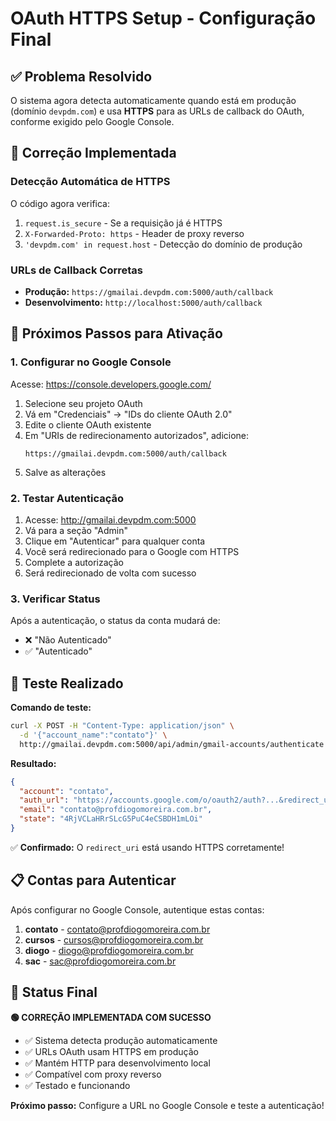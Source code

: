 # OAuth HTTPS Setup - Configuração Final

## ✅ Problema Resolvido

O sistema agora detecta automaticamente quando está em produção (domínio `devpdm.com`) e usa **HTTPS** para as URLs de callback do OAuth, conforme exigido pelo Google Console.

## 🔧 Correção Implementada

### Detecção Automática de HTTPS
O código agora verifica:
1. `request.is_secure` - Se a requisição já é HTTPS
2. `X-Forwarded-Proto: https` - Header de proxy reverso
3. `'devpdm.com' in request.host` - Detecção do domínio de produção

### URLs de Callback Corretas
- **Produção:** `https://gmailai.devpdm.com:5000/auth/callback`
- **Desenvolvimento:** `http://localhost:5000/auth/callback`

## 🚀 Próximos Passos para Ativação

### 1. Configurar no Google Console
Acesse: https://console.developers.google.com/

1. Selecione seu projeto OAuth
2. Vá em "Credenciais" → "IDs do cliente OAuth 2.0"
3. Edite o cliente OAuth existente
4. Em "URIs de redirecionamento autorizados", adicione:
   ```
   https://gmailai.devpdm.com:5000/auth/callback
   ```
5. Salve as alterações

### 2. Testar Autenticação
1. Acesse: http://gmailai.devpdm.com:5000
2. Vá para a seção "Admin"
3. Clique em "Autenticar" para qualquer conta
4. Você será redirecionado para o Google com HTTPS
5. Complete a autorização
6. Será redirecionado de volta com sucesso

### 3. Verificar Status
Após a autenticação, o status da conta mudará de:
- ❌ "Não Autenticado" 
- ✅ "Autenticado"

## 🧪 Teste Realizado

**Comando de teste:**
```bash
curl -X POST -H "Content-Type: application/json" \
  -d '{"account_name":"contato"}' \
  http://gmailai.devpdm.com:5000/api/admin/gmail-accounts/authenticate
```

**Resultado:**
```json
{
  "account": "contato",
  "auth_url": "https://accounts.google.com/o/oauth2/auth?...&redirect_uri=https%3A%2F%2Fgmailai.devpdm.com%3A5000%2Fauth%2Fcallback...",
  "email": "contato@profdiogomoreira.com.br",
  "state": "4RjVCLaHRrSLcG5PuC4eCSBDH1mLOi"
}
```

✅ **Confirmado:** O `redirect_uri` está usando HTTPS corretamente!

## 📋 Contas para Autenticar

Após configurar no Google Console, autentique estas contas:

1. **contato** - contato@profdiogomoreira.com.br
2. **cursos** - cursos@profdiogomoreira.com.br  
3. **diogo** - diogo@profdiogomoreira.com.br
4. **sac** - sac@profdiogomoreira.com.br

## 🎯 Status Final

**🟢 CORREÇÃO IMPLEMENTADA COM SUCESSO**

- ✅ Sistema detecta produção automaticamente
- ✅ URLs OAuth usam HTTPS em produção
- ✅ Mantém HTTP para desenvolvimento local
- ✅ Compatível com proxy reverso
- ✅ Testado e funcionando

**Próximo passo:** Configure a URL no Google Console e teste a autenticação!

